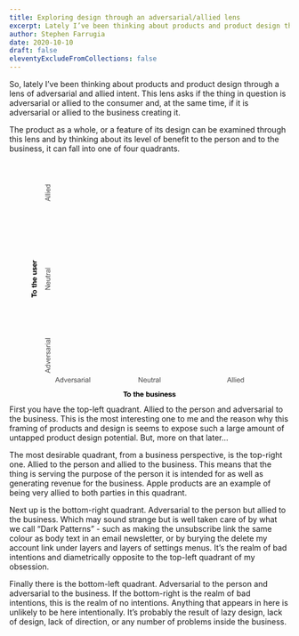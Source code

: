 ```yaml
---
title: Exploring design through an adversarial/allied lens
excerpt: Lately I’ve been thinking about products and product design through a lens of adversarial and allied intent. This lens asks if the thing in question is adversarial or allied to the consumer and, at the same time, if it is adversarial or allied to the business creating it.
author: Stephen Farrugia
date: 2020-10-10
draft: false
eleventyExcludeFromCollections: false
---
```

So, lately I’ve been thinking about products and product design through a lens of adversarial and allied intent. This lens asks if the thing in question is adversarial or allied to the consumer and, at the same time, if it is adversarial or allied to the business creating it.

The product as a whole, or a feature of its design can be examined through this lens and by thinking about its level of benefit to the person and to the business, it can fall into one of four quadrants.
<figure class="article-image-constrained">
<svg viewBox="0 0 1000 1000" class="svg-mono" xmlns="http://www.w3.org/2000/svg" fill-rule="evenodd" clip-rule="evenodd" stroke-linecap="round" stroke-linejoin="round" stroke-miterlimit="1.5">
  <clipPath id="a">
    <path d="M0 0h1000v1000H0z"/>
  </clipPath>
  <g clip-path="url(#a)">
    <path d="M132.124 938.924v-1.963c-.986 1.543-2.436 2.314-4.351 2.314-1.24 0-2.38-.342-3.42-1.025-1.04-.684-1.846-1.638-2.417-2.864-.571-1.225-.857-2.634-.857-4.226 0-1.553.259-2.961.776-4.226.518-1.265 1.294-2.234 2.33-2.908 1.035-.674 2.192-1.01 3.471-1.01.938 0 1.773.197 2.505.593.733.395 1.328.91 1.787 1.545v-7.705h2.622v21.475h-2.446zm32.241-5.01l2.725.337c-.43 1.592-1.226 2.827-2.388 3.706s-2.646 1.318-4.453 1.318c-2.275 0-4.08-.7-5.413-2.102-1.333-1.401-1.999-3.366-1.999-5.896 0-2.617.674-4.648 2.021-6.094 1.348-1.445 3.096-2.167 5.245-2.167 2.08 0 3.779.708 5.097 2.124 1.319 1.416 1.978 3.408 1.978 5.976 0 .156-.005.391-.015.703h-11.601c.097 1.709.581 3.018 1.45 3.926.869.908 1.953 1.362 3.252 1.362.966 0 1.792-.254 2.475-.761.684-.508 1.226-1.319 1.626-2.432zm74.517 3.091c-.977.83-1.917 1.416-2.82 1.758-.903.341-1.873.512-2.908.512-1.709 0-3.022-.417-3.94-1.252-.918-.835-1.377-1.902-1.377-3.201 0-.762.173-1.457.52-2.087.347-.63.801-1.136 1.362-1.516.562-.381 1.194-.669 1.897-.865.518-.136 1.299-.268 2.344-.395 2.129-.254 3.696-.557 4.702-.908.01-.362.015-.591.015-.689 0-1.074-.249-1.831-.747-2.27-.674-.596-1.675-.894-3.003-.894-1.24 0-2.156.217-2.747.652-.591.435-1.028 1.204-1.311 2.307l-2.578-.351c.234-1.104.62-1.995 1.157-2.674.537-.678 1.314-1.201 2.329-1.567 1.016-.366 2.193-.549 3.531-.549 1.328 0 2.407.156 3.237.468.83.313 1.44.706 1.831 1.179.391.474.664 1.072.82 1.795.088.449.132 1.26.132 2.432v3.515c0 2.451.056 4.002.169 4.651.112.649.334 1.272.666 1.868h-2.754c-.273-.547-.449-1.187-.527-1.919zm-33.34 0c-.977.83-1.917 1.416-2.82 1.758-.903.341-1.872.512-2.908.512-1.709 0-3.022-.417-3.94-1.252-.918-.835-1.377-1.902-1.377-3.201 0-.762.173-1.457.52-2.087.347-.63.801-1.136 1.362-1.516.562-.381 1.194-.669 1.897-.865.518-.136 1.299-.268 2.344-.395 2.129-.254 3.696-.557 4.702-.908.01-.362.015-.591.015-.689 0-1.074-.249-1.831-.747-2.27-.674-.596-1.675-.894-3.003-.894-1.24 0-2.156.217-2.747.652-.59.435-1.027 1.204-1.311 2.307l-2.578-.351c.235-1.104.62-1.995 1.157-2.674.538-.678 1.314-1.201 2.33-1.567 1.015-.366 2.192-.549 3.53-.549 1.328 0 2.407.156 3.237.468.83.313 1.441.706 1.831 1.179.391.474.664 1.072.82 1.795.088.449.132 1.26.132 2.432v3.515c0 2.451.056 4.002.169 4.651.112.649.334 1.272.666 1.868h-2.754c-.273-.547-.449-1.187-.527-1.919zm-26.206-2.725l2.607-.41c.147 1.045.555 1.846 1.224 2.402.668.557 1.604.835 2.805.835 1.211 0 2.109-.246 2.695-.739.586-.494.879-1.072.879-1.736 0-.596-.259-1.065-.776-1.407-.362-.234-1.26-.532-2.696-.893-1.933-.488-3.274-.911-4.021-1.267-.747-.357-1.313-.85-1.699-1.48-.386-.63-.579-1.325-.579-2.087 0-.693.159-1.336.476-1.926.318-.591.75-1.082 1.297-1.473.41-.302.969-.559 1.677-.769.708-.21 1.467-.314 2.278-.314 1.221 0 2.292.175 3.215.527.923.351 1.604.827 2.044 1.428.439.601.742 1.404.908 2.41l-2.578.351c-.117-.8-.457-1.425-1.018-1.875-.562-.449-1.355-.674-2.381-.674-1.211 0-2.075.201-2.592.601-.518.4-.777.869-.777 1.406 0 .342.108.65.322.923.215.283.552.518 1.011.703.264.098 1.04.323 2.329.674 1.866.498 3.167.906 3.904 1.223.737.318 1.316.779 1.736 1.385.42.605.63 1.357.63 2.255 0 .879-.256 1.707-.769 2.483-.513.777-1.253 1.377-2.219 1.802-.967.425-2.061.637-3.282.637-2.021 0-3.562-.42-4.621-1.259-1.06-.84-1.736-2.085-2.029-3.736zm66.02 4.644v-21.475h2.637v21.475h-2.637zm-74.985 0v-15.557h2.373v2.358c.606-1.103 1.165-1.831 1.677-2.182.513-.352 1.077-.527 1.692-.527.889 0 1.792.283 2.71.849l-.908 2.446c-.644-.38-1.289-.571-1.934-.571-.576 0-1.093.173-1.552.52-.459.347-.786.828-.982 1.443-.293.938-.439 1.963-.439 3.076v8.145h-2.637zm41.675 0v-15.557h2.373v2.358c.605-1.103 1.164-1.831 1.677-2.182.513-.352 1.077-.527 1.692-.527.889 0 1.792.283 2.71.849l-.908 2.446c-.645-.38-1.289-.571-1.934-.571-.576 0-1.093.173-1.552.52-.459.347-.787.828-.982 1.443-.293.938-.439 1.963-.439 3.076v8.145h-2.637zm10.034 0v-15.557h2.637v15.557h-2.637zm-79.043 0l-5.918-15.557h2.783l3.34 9.316c.362 1.006.694 2.051.996 3.135.235-.82.562-1.806.982-2.959l3.457-9.492h2.71l-5.889 15.557h-2.461zm-43.037 0l8.247-21.475h3.062l8.789 21.475h-3.238l-2.505-6.504h-8.979l-2.358 6.504H100zm105.322-7.808c-.957.391-2.392.723-4.306.996-1.084.156-1.851.332-2.3.528-.449.195-.796.48-1.04.856s-.366.794-.366 1.253c0 .703.266 1.289.798 1.758.532.468 1.311.703 2.336.703 1.016 0 1.919-.222 2.71-.667.791-.444 1.372-1.052 1.743-1.823.284-.596.425-1.475.425-2.637v-.967zm33.34 0c-.957.391-2.392.723-4.307.996-1.084.156-1.85.332-2.299.528-.45.195-.796.48-1.04.856-.245.376-.367.794-.367 1.253 0 .703.267 1.289.799 1.758.532.468 1.311.703 2.336.703 1.016 0 1.919-.222 2.71-.667.791-.444 1.372-1.052 1.743-1.823.284-.596.425-1.475.425-2.637v-.967zm-114.873.044c0 1.992.42 3.481 1.26 4.468.84.986 1.831 1.479 2.973 1.479 1.153 0 2.132-.471 2.937-1.413.806-.943 1.209-2.381 1.209-4.314 0-2.129-.41-3.692-1.23-4.688-.821-.996-1.832-1.494-3.033-1.494-1.172 0-2.151.479-2.937 1.436s-1.179 2.465-1.179 4.526zm-17.593-1.055h7.281l-2.242-5.947c-.683-1.807-1.191-3.291-1.523-4.453-.274 1.377-.659 2.744-1.157 4.102l-2.359 6.298zm49.512-.454h8.687c-.118-1.308-.45-2.29-.997-2.944-.839-1.016-1.928-1.524-3.266-1.524-1.211 0-2.229.406-3.054 1.216-.826.811-1.282 1.895-1.37 3.252zm66.372-9.17v-3.032h2.637v3.032h-2.637z" fill-opacity=".7"/>
    <path d="M502.08 938.924v-2.285c-1.211 1.757-2.856 2.636-4.936 2.636-.918 0-1.775-.176-2.571-.527-.796-.352-1.387-.794-1.773-1.326-.385-.532-.656-1.184-.813-1.955-.107-.518-.161-1.338-.161-2.461v-9.639h2.637v8.628c0 1.377.054 2.305.161 2.783.166.694.518 1.238 1.055 1.634.537.395 1.201.593 1.992.593.791 0 1.533-.203 2.226-.608.694-.405 1.185-.957 1.473-1.655.288-.699.432-1.712.432-3.04v-8.335h2.636v15.557h-2.358zm34.966-1.919c-.977.83-1.917 1.416-2.82 1.758-.903.341-1.872.512-2.908.512-1.709 0-3.022-.417-3.94-1.252-.918-.835-1.377-1.902-1.377-3.201 0-.762.173-1.457.52-2.087.347-.63.801-1.136 1.362-1.516.562-.381 1.194-.669 1.897-.865.518-.136 1.299-.268 2.344-.395 2.129-.254 3.696-.557 4.702-.908.01-.362.015-.591.015-.689 0-1.074-.249-1.831-.747-2.27-.674-.596-1.675-.894-3.003-.894-1.24 0-2.156.217-2.747.652-.591.435-1.028 1.204-1.311 2.307l-2.578-.351c.234-1.104.62-1.995 1.157-2.674.537-.678 1.314-1.201 2.329-1.567 1.016-.366 2.193-.549 3.531-.549 1.328 0 2.407.156 3.237.468.83.313 1.44.706 1.831 1.179.391.474.664 1.072.82 1.795.088.449.132 1.26.132 2.432v3.515c0 2.451.056 4.002.169 4.651.112.649.334 1.272.666 1.868h-2.754c-.273-.547-.449-1.187-.527-1.919zm-51.196-3.091l2.724.337c-.429 1.592-1.225 2.827-2.387 3.706-1.163.879-2.647 1.318-4.454 1.318-2.275 0-4.079-.7-5.412-2.102-1.333-1.401-2-3.366-2-5.896 0-2.617.674-4.648 2.022-6.094 1.347-1.445 3.095-2.167 5.244-2.167 2.08 0 3.779.708 5.098 2.124 1.318 1.416 1.977 3.408 1.977 5.976 0 .156-.005.391-.015.703h-11.601c.098 1.709.581 3.018 1.45 3.926.869.908 1.953 1.362 3.252 1.362.967 0 1.792-.254 2.476-.761.683-.508 1.225-1.319 1.626-2.432zm28.476 2.651l.381 2.329c-.742.157-1.406.235-1.992.235-.957 0-1.699-.152-2.227-.454-.527-.303-.898-.701-1.113-1.194-.215-.493-.322-1.531-.322-3.113v-8.95h-1.934v-2.051h1.934v-3.852l2.622-1.582v5.434h2.651v2.051h-2.651v9.097c0 .751.046 1.235.139 1.45.093.215.244.385.454.512.21.127.51.191.901.191.293 0 .679-.034 1.157-.103zm-60.483 2.359v-21.475h2.915l11.279 16.86v-16.86h2.725v21.475h-2.915l-11.28-16.875v16.875h-2.724zm89.678 0v-21.475h2.636v21.475h-2.636zm-26.646 0v-15.557h2.373v2.358c.606-1.103 1.165-1.831 1.677-2.182.513-.352 1.077-.527 1.692-.527.889 0 1.792.283 2.71.849l-.908 2.446c-.645-.38-1.289-.571-1.934-.571-.576 0-1.093.173-1.552.52-.459.347-.787.828-.982 1.443-.293.938-.439 1.963-.439 3.076v8.145h-2.637zm19.951-7.808c-.957.391-2.392.723-4.306.996-1.084.156-1.851.332-2.3.528-.449.195-.796.48-1.04.856s-.367.794-.367 1.253c0 .703.267 1.289.799 1.758.532.468 1.311.703 2.336.703 1.016 0 1.919-.222 2.71-.667.791-.444 1.372-1.052 1.743-1.823.284-.596.425-1.475.425-2.637v-.967zm-59.634-1.465h8.687c-.117-1.308-.449-2.29-.996-2.944-.84-1.016-1.929-1.524-3.267-1.524-1.211 0-2.229.406-3.054 1.216-.825.811-1.282 1.895-1.37 3.252z" fill-opacity=".7"/>
    <path d="M881.367 933.914l2.725.337c-.43 1.592-1.226 2.827-2.388 3.706s-2.646 1.318-4.453 1.318c-2.275 0-4.08-.7-5.413-2.102-1.333-1.401-1.999-3.366-1.999-5.896 0-2.617.674-4.648 2.021-6.094 1.348-1.445 3.096-2.167 5.244-2.167 2.081 0 3.78.708 5.098 2.124 1.319 1.416 1.978 3.408 1.978 5.976 0 .156-.005.391-.015.703h-11.602c.098 1.709.582 3.018 1.451 3.926.869.908 1.953 1.362 3.252 1.362.966 0 1.792-.254 2.475-.761.684-.508 1.226-1.319 1.626-2.432zm16.128 5.01v-1.963c-.986 1.543-2.436 2.314-4.35 2.314-1.241 0-2.381-.342-3.421-1.025-1.04-.684-1.846-1.638-2.417-2.864-.571-1.225-.857-2.634-.857-4.226 0-1.553.259-2.961.777-4.226.517-1.265 1.294-2.234 2.329-2.908 1.035-.674 2.192-1.01 3.471-1.01.938 0 1.773.197 2.505.593.733.395 1.328.91 1.787 1.545v-7.705h2.622v21.475h-2.446zm-68.804 0l8.247-21.475H840l8.789 21.475h-3.237l-2.505-6.504h-8.98l-2.358 6.504h-3.018zm21.973 0v-21.475h2.637v21.475h-2.637zm6.665 0v-21.475h2.637v21.475h-2.637zm6.738 0v-15.557h2.637v15.557h-2.637zm25.093-7.764c0 1.992.42 3.481 1.26 4.468.84.986 1.831 1.479 2.974 1.479 1.152 0 2.131-.471 2.937-1.413.805-.943 1.208-2.381 1.208-4.314 0-2.129-.41-3.692-1.23-4.688-.821-.996-1.831-1.494-3.033-1.494-1.172 0-2.151.479-2.937 1.436s-1.179 2.465-1.179 4.526zm-54.272-1.055h7.28l-2.241-5.947c-.684-1.807-1.192-3.291-1.524-4.453-.273 1.377-.659 2.744-1.157 4.102l-2.358 6.298zm37.822-.454h8.686c-.117-1.308-.449-2.29-.996-2.944-.839-1.016-1.928-1.524-3.266-1.524-1.211 0-2.229.406-3.054 1.216-.826.811-1.282 1.895-1.37 3.252zm-8.643-9.17v-3.032h2.637v3.032h-2.637z" fill-opacity=".7"/>
    <path d="M79.092 899.941l-21.475-8.247v-3.061l21.475-8.789v3.237l-6.504 2.505v8.979l6.504 2.359v3.017zm-8.818-6.196v-7.28l-5.948 2.241c-1.806.684-3.291 1.191-4.453 1.523 1.377.274 2.744.66 4.102 1.158l6.299 2.358zm8.818-25.928h-1.963c1.543.987 2.315 2.437 2.315 4.351 0 1.24-.342 2.38-1.026 3.42-.683 1.04-1.638 1.846-2.863 2.417-1.226.572-2.635.857-4.227.857-1.552 0-2.961-.258-4.226-.776-1.264-.518-2.234-1.294-2.907-2.329-.674-1.035-1.011-2.193-1.011-3.472 0-.937.198-1.772.593-2.505.396-.732.911-1.328 1.546-1.787h-7.706v-2.622h21.475v2.446zm-7.764 8.335c1.993 0 3.482-.42 4.468-1.259.987-.84 1.48-1.831 1.48-2.974 0-1.152-.471-2.131-1.414-2.937-.942-.806-2.38-1.209-4.314-1.209-2.129 0-3.691.411-4.687 1.231-.996.82-1.494 1.831-1.494 3.032 0 1.172.478 2.151 1.435 2.937.957.786 2.466 1.179 4.526 1.179zm7.764-19.248l-15.557 5.918v-2.783l9.317-3.34c1.006-.361 2.051-.693 3.135-.996-.821-.234-1.807-.561-2.959-.981l-9.493-3.457v-2.71l15.557 5.888v2.461zm-5.01-21.328l.337-2.724c1.592.429 2.827 1.225 3.706 2.387s1.319 2.647 1.319 4.453c0 2.276-.701 4.08-2.102 5.413-1.402 1.333-3.367 1.999-5.896 1.999-2.618 0-4.649-.673-6.094-2.021-1.445-1.348-2.168-3.096-2.168-5.244 0-2.08.708-3.779 2.124-5.098 1.416-1.318 3.408-1.977 5.976-1.977.157 0 .391.005.704.014v11.602c1.709-.098 3.017-.581 3.925-1.45.909-.869 1.363-1.953 1.363-3.252 0-.967-.254-1.792-.762-2.476-.508-.683-1.318-1.225-2.432-1.626zm-4.262 8.657v-8.686c-1.309.117-2.29.449-2.945.996-1.015.84-1.523 1.929-1.523 3.267 0 1.211.405 2.229 1.216 3.054.81.825 1.894 1.282 3.252 1.369zm9.272-14.663H63.535v-2.373h2.359c-1.104-.605-1.831-1.164-2.183-1.677-.351-.513-.527-1.077-.527-1.692 0-.889.283-1.792.85-2.71l2.446.908c-.381.645-.571 1.289-.571 1.934 0 .576.173 1.094.52 1.553.346.459.827.786 1.442.981.938.293 1.963.44 3.077.44h8.144v2.636zm-4.643-8.965l-.411-2.607c1.045-.146 1.846-.554 2.403-1.223.556-.669.835-1.604.835-2.805 0-1.211-.247-2.11-.74-2.696-.493-.586-1.072-.878-1.736-.878-.596 0-1.064.258-1.406.776-.235.361-.532 1.26-.894 2.695-.488 1.934-.91 3.274-1.267 4.021-.356.747-.849 1.314-1.479 1.699-.63.386-1.326.579-2.088.579-.693 0-1.335-.159-1.926-.476-.591-.317-1.081-.75-1.472-1.296-.303-.411-.559-.97-.769-1.678-.21-.708-.315-1.467-.315-2.278 0-1.22.176-2.292.527-3.215.352-.923.828-1.604 1.428-2.043.601-.44 1.404-.743 2.41-.909l.352 2.579c-.801.117-1.426.456-1.875 1.018-.45.561-.674 1.355-.674 2.38 0 1.211.2 2.075.6 2.593.401.517.87.776 1.407.776.342 0 .649-.107.923-.322.283-.215.517-.552.703-1.011.097-.263.322-1.04.674-2.329.498-1.865.905-3.166 1.223-3.904.317-.737.778-1.316 1.384-1.736.605-.419 1.357-.629 2.256-.629.879 0 1.706.256 2.483.769.776.512 1.377 1.252 1.801 2.219.425.967.638 2.06.638 3.281 0 2.022-.42 3.562-1.26 4.622-.84 1.059-2.085 1.735-3.735 2.028zm2.724-26.206c.83.977 1.416 1.917 1.758 2.82.342.904.513 1.873.513 2.908 0 1.709-.418 3.022-1.253 3.94-.835.918-1.902 1.377-3.2 1.377-.762 0-1.458-.173-2.088-.52-.63-.346-1.135-.8-1.516-1.362s-.669-1.194-.864-1.897c-.137-.518-.269-1.299-.396-2.344-.254-2.129-.556-3.696-.908-4.702-.361-.01-.591-.015-.688-.015-1.075 0-1.831.25-2.271.748-.596.673-.893 1.674-.893 3.002 0 1.241.217 2.156.651 2.747.435.591 1.204 1.028 2.308 1.311l-.352 2.578c-1.104-.234-1.995-.62-2.673-1.157-.679-.537-1.202-1.313-1.568-2.329-.366-1.016-.549-2.192-.549-3.53 0-1.328.156-2.408.469-3.238.312-.83.705-1.44 1.179-1.831.473-.39 1.072-.664 1.794-.82.45-.088 1.26-.132 2.432-.132h3.516c2.451 0 4.001-.056 4.65-.168.65-.113 1.272-.335 1.868-.667v2.754c-.547.274-1.186.449-1.919.527zm-5.889.22c.391.957.723 2.393.997 4.307.156 1.084.332 1.85.527 2.3.195.449.481.795.857 1.04.376.244.793.366 1.252.366.703 0 1.289-.266 1.758-.799.469-.532.703-1.311.703-2.336 0-1.016-.222-1.919-.666-2.71-.445-.791-1.053-1.372-1.824-1.743-.596-.283-1.475-.425-2.637-.425h-.967zm7.808-6.723H63.535v-2.374h2.359c-1.104-.605-1.831-1.164-2.183-1.677-.351-.512-.527-1.076-.527-1.692 0-.888.283-1.792.85-2.71l2.446.909c-.381.644-.571 1.289-.571 1.933 0 .576.173 1.094.52 1.553.346.459.827.786 1.442.981.938.293 1.963.44 3.077.44h8.144v2.637zM60.65 777.861h-3.033v-2.636h3.033v2.636zm18.442 0H63.535v-2.636h15.557v2.636zm-1.919-16.801c.83.976 1.416 1.916 1.758 2.819.342.904.513 1.873.513 2.908 0 1.709-.418 3.023-1.253 3.941-.835.918-1.902 1.376-3.2 1.376-.762 0-1.458-.173-2.088-.52-.63-.346-1.135-.8-1.516-1.362-.381-.561-.669-1.194-.864-1.897-.137-.517-.269-1.299-.396-2.344-.254-2.128-.556-3.696-.908-4.702-.361-.009-.591-.014-.688-.014-1.075 0-1.831.249-2.271.747-.596.674-.893 1.675-.893 3.003 0 1.24.217 2.155.651 2.746.435.591 1.204 1.028 2.308 1.311l-.352 2.578c-1.104-.234-1.995-.62-2.673-1.157-.679-.537-1.202-1.313-1.568-2.329-.366-1.016-.549-2.192-.549-3.53 0-1.328.156-2.407.469-3.238.312-.83.705-1.44 1.179-1.831.473-.39 1.072-.664 1.794-.82.45-.088 1.26-.132 2.432-.132h3.516c2.451 0 4.001-.056 4.65-.168.65-.112 1.272-.335 1.868-.667v2.754c-.547.274-1.186.449-1.919.528zm-5.889.219c.391.957.723 2.393.997 4.307.156 1.084.332 1.851.527 2.3.195.449.481.796.857 1.04s.793.366 1.252.366c.703 0 1.289-.266 1.758-.798.469-.533.703-1.311.703-2.337 0-1.015-.222-1.919-.666-2.71-.445-.791-1.053-1.372-1.824-1.743-.596-.283-1.475-.425-2.637-.425h-.967zm7.808-6.694H57.617v-2.637h21.475v2.637z" fill-opacity=".7"/>
    <path d="M79.092 546.099H57.617v-2.915l16.861-11.28H57.617v-2.724h21.475v2.915l-16.875 11.279h16.875v2.725zm-5.01-32.007l.337-2.725c1.592.43 2.827 1.226 3.706 2.388s1.319 2.646 1.319 4.453c0 2.275-.701 4.08-2.102 5.413-1.402 1.333-3.367 1.999-5.896 1.999-2.618 0-4.649-.674-6.094-2.021-1.445-1.348-2.168-3.096-2.168-5.245 0-2.08.708-3.779 2.124-5.097 1.416-1.319 3.408-1.978 5.976-1.978.157 0 .391.005.704.015v11.602c1.709-.098 3.017-.582 3.925-1.451.909-.869 1.363-1.953 1.363-3.252 0-.966-.254-1.792-.762-2.475-.508-.684-1.318-1.226-2.432-1.626zm-4.262 8.657v-8.687c-1.309.118-2.29.45-2.945.997-1.015.839-1.523 1.928-1.523 3.266 0 1.211.405 2.229 1.216 3.054.81.826 1.894 1.282 3.252 1.37zm9.272-24.888h-2.285c1.758 1.211 2.637 2.857 2.637 4.937 0 .918-.176 1.775-.528 2.571-.351.796-.793 1.386-1.325 1.772-.533.386-1.184.657-1.956.813-.518.108-1.338.161-2.461.161h-9.639v-2.636h8.628c1.377 0 2.305-.054 2.784-.162.693-.166 1.237-.517 1.633-1.054.395-.537.593-1.201.593-1.992 0-.792-.202-1.534-.608-2.227-.405-.693-.957-1.184-1.655-1.472-.698-.288-1.711-.432-3.04-.432h-8.335v-2.637h15.557v2.358zm-2.358-12.246l2.329-.381c.156.743.234 1.407.234 1.993 0 .957-.151 1.699-.454 2.226-.303.527-.701.899-1.194 1.113-.493.215-1.531.323-3.113.323h-8.95v1.933h-2.051v-1.933h-3.852l-1.582-2.622h5.434v-2.652h2.051v2.652h9.097c.752 0 1.235-.047 1.45-.14.215-.092.386-.244.513-.454.127-.21.19-.51.19-.901 0-.293-.034-.678-.102-1.157zm2.358-2.549H63.535v-2.373h2.359c-1.104-.605-1.831-1.164-2.183-1.677-.351-.513-.527-1.077-.527-1.692 0-.888.283-1.792.85-2.71l2.446.908c-.381.645-.571 1.29-.571 1.934 0 .576.173 1.094.52 1.553.346.459.827.786 1.442.981.938.293 1.963.44 3.077.44h8.144v2.636zm-1.919-20.17c.83.976 1.416 1.916 1.758 2.819.342.904.513 1.873.513 2.908 0 1.709-.418 3.023-1.253 3.94-.835.918-1.902 1.377-3.2 1.377-.762 0-1.458-.173-2.088-.52-.63-.346-1.135-.8-1.516-1.362-.381-.561-.669-1.194-.864-1.897-.137-.517-.269-1.299-.396-2.344-.254-2.129-.556-3.696-.908-4.702-.361-.01-.591-.014-.688-.014-1.075 0-1.831.249-2.271.747-.596.673-.893 1.674-.893 3.003 0 1.24.217 2.155.651 2.746.435.591 1.204 1.028 2.308 1.311l-.352 2.578c-1.104-.234-1.995-.62-2.673-1.157-.679-.537-1.202-1.313-1.568-2.329-.366-1.016-.549-2.192-.549-3.53 0-1.328.156-2.408.469-3.238.312-.83.705-1.44 1.179-1.831.473-.39 1.072-.664 1.794-.82.45-.088 1.26-.132 2.432-.132h3.516c2.451 0 4.001-.056 4.65-.168.65-.113 1.272-.335 1.868-.667v2.754c-.547.274-1.186.449-1.919.528zm-5.889.219c.391.957.723 2.393.997 4.307.156 1.084.332 1.85.527 2.3.195.449.481.796.857 1.04s.793.366 1.252.366c.703 0 1.289-.266 1.758-.798.469-.533.703-1.311.703-2.337 0-1.015-.222-1.919-.666-2.71-.445-.791-1.053-1.372-1.824-1.743-.596-.283-1.475-.425-2.637-.425h-.967zm7.808-6.694H57.617v-2.637h21.475v2.637z" fill-opacity=".7"/>
    <path d="M79.092 171.25l-21.475-8.247v-3.062l21.475-8.789v3.238l-6.504 2.505v8.979l6.504 2.358v3.018zm-8.818-6.196v-7.281l-5.948 2.242c-1.806.683-3.291 1.191-4.453 1.523 1.377.274 2.744.659 4.102 1.157l6.299 2.359zm8.818-15.777H57.617v-2.636h21.475v2.636zm0-6.665H57.617v-2.636h21.475v2.636zm-18.442-6.738h-3.033v-2.637h3.033v2.637zm18.442 0H63.535v-2.637h15.557v2.637zm-5.01-17.3l.337-2.724c1.592.429 2.827 1.225 3.706 2.387s1.319 2.647 1.319 4.453c0 2.276-.701 4.08-2.102 5.413-1.402 1.333-3.367 2-5.896 2-2.618 0-4.649-.674-6.094-2.022-1.445-1.348-2.168-3.096-2.168-5.244 0-2.08.708-3.779 2.124-5.098 1.416-1.318 3.408-1.977 5.976-1.977.157 0 .391.005.704.014v11.602c1.709-.098 3.017-.581 3.925-1.45.909-.869 1.363-1.953 1.363-3.252 0-.967-.254-1.792-.762-2.476-.508-.683-1.318-1.225-2.432-1.626zm-4.262 8.657v-8.686c-1.309.117-2.29.449-2.945.996-1.015.84-1.523 1.929-1.523 3.267 0 1.211.405 2.229 1.216 3.054.81.825 1.894 1.282 3.252 1.369zm9.272-24.785h-1.963c1.543.987 2.315 2.437 2.315 4.351 0 1.24-.342 2.38-1.026 3.42-.683 1.04-1.638 1.846-2.863 2.417-1.226.572-2.635.857-4.227.857-1.552 0-2.961-.259-4.226-.776-1.264-.518-2.234-1.294-2.907-2.329-.674-1.035-1.011-2.193-1.011-3.472 0-.937.198-1.772.593-2.505.396-.732.911-1.328 1.546-1.787h-7.706V100h21.475v2.446zm-7.764 8.335c1.993 0 3.482-.42 4.468-1.26.987-.839 1.48-1.831 1.48-2.973 0-1.152-.471-2.131-1.414-2.937-.942-.806-2.38-1.209-4.314-1.209-2.129 0-3.691.41-4.687 1.231-.996.82-1.494 1.831-1.494 3.032 0 1.172.478 2.151 1.435 2.937.957.786 2.466 1.179 4.526 1.179z" fill-opacity=".7"/>
    <path d="M486.05 978.19v21.42h4.05v-1.98h.06c.46.86 1.14 1.47 2.04 1.83.9.36 1.92.54 3.06.54.78 0 1.55-.16 2.31-.48.76-.32 1.445-.81 2.055-1.47.61-.66 1.105-1.505 1.485-2.535.38-1.03.57-2.255.57-3.675s-.19-2.645-.57-3.675c-.38-1.03-.875-1.875-1.485-2.535-.61-.66-1.295-1.15-2.055-1.47-.76-.32-1.53-.48-2.31-.48-.96 0-1.885.185-2.775.555-.89.37-1.595.955-2.115 1.755h-.06v-7.8h-4.26zm-81.06 13.68c0 1.24.19 2.36.57 3.36.38 1 .92 1.855 1.62 2.565.7.71 1.54 1.255 2.52 1.635.98.38 2.08.57 3.3.57 1.22 0 2.325-.19 3.315-.57.99-.38 1.835-.925 2.535-1.635.7-.71 1.24-1.565 1.62-2.565.38-1 .57-2.12.57-3.36 0-1.24-.19-2.365-.57-3.375-.38-1.01-.92-1.87-1.62-2.58-.7-.71-1.545-1.26-2.535-1.65-.99-.39-2.095-.585-3.315-.585-1.22 0-2.32.195-3.3.585-.98.39-1.82.94-2.52 1.65s-1.24 1.57-1.62 2.58c-.38 1.01-.57 2.135-.57 3.375zm162.33 1.02h11.19c.08-1.2-.02-2.35-.3-3.45-.28-1.1-.735-2.08-1.365-2.94-.63-.86-1.435-1.545-2.415-2.055-.98-.51-2.13-.765-3.45-.765-1.18 0-2.255.21-3.225.63-.97.42-1.805.995-2.505 1.725-.7.73-1.24 1.595-1.62 2.595-.38 1-.57 2.08-.57 3.24 0 1.2.185 2.3.555 3.3.37 1 .895 1.86 1.575 2.58.68.72 1.51 1.275 2.49 1.665.98.39 2.08.585 3.3.585 1.76 0 3.26-.4 4.5-1.2 1.24-.8 2.16-2.13 2.76-3.99h-3.75c-.14.48-.52.935-1.14 1.365-.62.43-1.36.645-2.22.645-1.2 0-2.12-.31-2.76-.93-.64-.62-.99-1.62-1.05-3zm-103.32 0h11.19c.08-1.2-.02-2.35-.3-3.45-.28-1.1-.735-2.08-1.365-2.94-.63-.86-1.435-1.545-2.415-2.055-.98-.51-2.13-.765-3.45-.765-1.18 0-2.255.21-3.225.63-.97.42-1.805.995-2.505 1.725-.7.73-1.24 1.595-1.62 2.595-.38 1-.57 2.08-.57 3.24 0 1.2.185 2.3.555 3.3.37 1 .895 1.86 1.575 2.58.68.72 1.51 1.275 2.49 1.665.98.39 2.08.585 3.3.585 1.76 0 3.26-.4 4.5-1.2 1.24-.8 2.16-2.13 2.76-3.99h-3.75c-.14.48-.52.935-1.14 1.365-.62.43-1.36.645-2.22.645-1.2 0-2.12-.31-2.76-.93-.64-.62-.99-1.62-1.05-3zm136.44 1.68h-4.05c.04 1.04.275 1.905.705 2.595.43.69.98 1.245 1.65 1.665.67.42 1.435.72 2.295.9.86.18 1.74.27 2.64.27.88 0 1.745-.085 2.595-.255.85-.17 1.605-.465 2.265-.885.66-.42 1.195-.975 1.605-1.665.41-.69.615-1.545.615-2.565 0-.72-.14-1.325-.42-1.815-.28-.49-.65-.9-1.11-1.23-.46-.33-.985-.595-1.575-.795-.59-.2-1.195-.37-1.815-.51-.6-.14-1.19-.27-1.77-.39-.58-.12-1.095-.255-1.545-.405-.45-.15-.815-.345-1.095-.585s-.42-.55-.42-.93c0-.32.08-.575.24-.765.16-.19.355-.335.585-.435.23-.1.485-.165.765-.195s.54-.045.78-.045c.76 0 1.42.145 1.98.435.56.29.87.845.93 1.665h4.05c-.08-.96-.325-1.755-.735-2.385-.41-.63-.925-1.135-1.545-1.515-.62-.38-1.325-.65-2.115-.81-.79-.16-1.605-.24-2.445-.24-.84 0-1.66.075-2.46.225-.8.15-1.52.41-2.16.78-.64.37-1.155.875-1.545 1.515-.39.64-.585 1.46-.585 2.46 0 .68.14 1.255.42 1.725.28.47.65.86 1.11 1.17.46.31.985.56 1.575.75.59.19 1.195.355 1.815.495 1.52.32 2.705.64 3.555.96.85.32 1.275.8 1.275 1.44 0 .38-.09.695-.27.945-.18.25-.405.45-.675.6-.27.15-.57.26-.9.33-.33.07-.645.105-.945.105-.42 0-.825-.05-1.215-.15-.39-.1-.735-.255-1.035-.465-.3-.21-.545-.48-.735-.81-.19-.33-.285-.725-.285-1.185zm-81.51 5.04V984.1h-4.26v8.13c0 1.58-.26 2.715-.78 3.405s-1.36 1.035-2.52 1.035c-1.02 0-1.73-.315-2.13-.945-.4-.63-.6-1.585-.6-2.865v-8.76h-4.26v9.54c0 .96.085 1.835.255 2.625.17.79.465 1.46.885 2.01.42.55.995.975 1.725 1.275.73.3 1.665.45 2.805.45.9 0 1.78-.2 2.64-.6.86-.4 1.56-1.05 2.1-1.95h.09v2.16h4.05zm65.4-5.04h-4.05c.04 1.04.275 1.905.705 2.595.43.69.98 1.245 1.65 1.665.67.42 1.435.72 2.295.9.86.18 1.74.27 2.64.27.88 0 1.745-.085 2.595-.255.85-.17 1.605-.465 2.265-.885.66-.42 1.195-.975 1.605-1.665.41-.69.615-1.545.615-2.565 0-.72-.14-1.325-.42-1.815-.28-.49-.65-.9-1.11-1.23-.46-.33-.985-.595-1.575-.795-.59-.2-1.195-.37-1.815-.51-.6-.14-1.19-.27-1.77-.39-.58-.12-1.095-.255-1.545-.405-.45-.15-.815-.345-1.095-.585s-.42-.55-.42-.93c0-.32.08-.575.24-.765.16-.19.355-.335.585-.435.23-.1.485-.165.765-.195s.54-.045.78-.045c.76 0 1.42.145 1.98.435.56.29.87.845.93 1.665h4.05c-.08-.96-.325-1.755-.735-2.385-.41-.63-.925-1.135-1.545-1.515-.62-.38-1.325-.65-2.115-.81-.79-.16-1.605-.24-2.445-.24-.84 0-1.66.075-2.46.225-.8.15-1.52.41-2.16.78-.64.37-1.155.875-1.545 1.515-.39.64-.585 1.46-.585 2.46 0 .68.14 1.255.42 1.725.28.47.65.86 1.11 1.17.46.31.985.56 1.575.75.59.19 1.195.355 1.815.495 1.52.32 2.705.64 3.555.96.85.32 1.275.8 1.275 1.44 0 .38-.09.695-.27.945-.18.25-.405.45-.675.6-.27.15-.57.26-.9.33-.33.07-.645.105-.945.105-.42 0-.825-.05-1.215-.15-.39-.1-.735-.255-1.035-.465-.3-.21-.545-.48-.735-.81-.19-.33-.285-.725-.285-1.185zm-58.86 0h-4.05c.04 1.04.275 1.905.705 2.595.43.69.98 1.245 1.65 1.665.67.42 1.435.72 2.295.9.86.18 1.74.27 2.64.27.88 0 1.745-.085 2.595-.255.85-.17 1.605-.465 2.265-.885.66-.42 1.195-.975 1.605-1.665.41-.69.615-1.545.615-2.565 0-.72-.14-1.325-.42-1.815-.28-.49-.65-.9-1.11-1.23-.46-.33-.985-.595-1.575-.795-.59-.2-1.195-.37-1.815-.51-.6-.14-1.19-.27-1.77-.39-.58-.12-1.095-.255-1.545-.405-.45-.15-.815-.345-1.095-.585s-.42-.55-.42-.93c0-.32.08-.575.24-.765.16-.19.355-.335.585-.435.23-.1.485-.165.765-.195s.54-.045.78-.045c.76 0 1.42.145 1.98.435.56.29.87.845.93 1.665h4.05c-.08-.96-.325-1.755-.735-2.385-.41-.63-.925-1.135-1.545-1.515-.62-.38-1.325-.65-2.115-.81-.79-.16-1.605-.24-2.445-.24-.84 0-1.66.075-2.46.225-.8.15-1.52.41-2.16.78-.64.37-1.155.875-1.545 1.515-.39.64-.585 1.46-.585 2.46 0 .68.14 1.255.42 1.725.28.47.65.86 1.11 1.17.46.31.985.56 1.575.75.59.19 1.195.355 1.815.495 1.52.32 2.705.64 3.555.96.85.32 1.275.8 1.275 1.44 0 .38-.09.695-.27.945-.18.25-.405.45-.675.6-.27.15-.57.26-.9.33-.33.07-.645.105-.945.105-.42 0-.825-.05-1.215-.15-.39-.1-.735-.255-1.035-.465-.3-.21-.545-.48-.735-.81-.19-.33-.285-.725-.285-1.185zm-87.93-10.47v-4.65h-4.26v4.65h-2.58v2.85h2.58v9.15c0 .78.13 1.41.39 1.89s.615.85 1.065 1.11c.45.26.97.435 1.56.525.59.09 1.215.135 1.875.135.42 0 .85-.01 1.29-.03.44-.02.84-.06 1.2-.12v-3.3c-.2.04-.41.07-.63.09-.22.02-.45.03-.69.03-.72 0-1.2-.12-1.44-.36s-.36-.72-.36-1.44v-7.68h3.12v-2.85h-3.12zm108.48 0v15.51h4.26v-8.13c0-1.58.26-2.715.78-3.405s1.36-1.035 2.52-1.035c1.02 0 1.73.315 2.13.945.4.63.6 1.585.6 2.865v8.76h4.26v-9.54c0-.96-.085-1.835-.255-2.625-.17-.79-.465-1.46-.885-2.01-.42-.55-.995-.98-1.725-1.29-.73-.31-1.665-.465-2.805-.465-.9 0-1.78.205-2.64.615-.86.41-1.56 1.065-2.1 1.965h-.09v-2.16h-4.05zm-150.36-1.95v17.46h4.71v-17.46h6.42v-3.96h-17.55v3.96h6.42zm142.74 1.95v15.51h4.26V984.1h-4.26zm-95.7-5.91v21.42h4.26v-8.13c0-1.58.26-2.715.78-3.405s1.36-1.035 2.52-1.035c1.02 0 1.73.315 2.13.945.4.63.6 1.585.6 2.865v8.76h4.26v-9.54c0-.96-.085-1.835-.255-2.625-.17-.79-.465-1.46-.885-2.01-.42-.55-.995-.98-1.725-1.29-.73-.31-1.665-.465-2.805-.465-.8 0-1.62.205-2.46.615-.84.41-1.53 1.065-2.07 1.965h-.09v-8.07h-4.26zm-33.45 13.68c0-.62.06-1.23.18-1.83.12-.6.325-1.13.615-1.59.29-.46.675-.835 1.155-1.125.48-.29 1.08-.435 1.8-.435s1.325.145 1.815.435c.49.29.88.665 1.17 1.125.29.46.495.99.615 1.59.12.6.18 1.21.18 1.83 0 .62-.06 1.225-.18 1.815-.12.59-.325 1.12-.615 1.59s-.68.845-1.17 1.125c-.49.28-1.095.42-1.815.42s-1.32-.14-1.8-.42c-.48-.28-.865-.655-1.155-1.125-.29-.47-.495-1-.615-1.59-.12-.59-.18-1.195-.18-1.815zm88.17 0c0 .64-.07 1.26-.21 1.86-.14.6-.36 1.13-.66 1.59-.3.46-.675.825-1.125 1.095-.45.27-.995.405-1.635.405-.62 0-1.16-.135-1.62-.405-.46-.27-.84-.635-1.14-1.095-.3-.46-.52-.99-.66-1.59-.14-.6-.21-1.22-.21-1.86 0-.66.07-1.29.21-1.89.14-.6.36-1.13.66-1.59.3-.46.68-.825 1.14-1.095.46-.27 1-.405 1.62-.405.64 0 1.185.135 1.635.405.45.27.825.635 1.125 1.095.3.46.52.99.66 1.59.14.6.21 1.23.21 1.89zm-26.49-1.68H464c.02-.3.085-.64.195-1.02s.3-.74.57-1.08c.27-.34.63-.625 1.08-.855.45-.23 1.015-.345 1.695-.345 1.04 0 1.815.28 2.325.84.51.56.865 1.38 1.065 2.46zm103.32 0h-6.93c.02-.3.085-.64.195-1.02s.3-.74.57-1.08c.27-.34.63-.625 1.08-.855.45-.23 1.015-.345 1.695-.345 1.04 0 1.815.28 2.325.84.51.56.865 1.38 1.065 2.46zm-31.59-8.49v-3.51h-4.26v3.51h4.26z"/>
    <path d="M3.96 572.481h17.46v-4.71H3.96v-6.42H0v17.55h3.96v-6.42zm9.72-9.33c1.24 0 2.36-.19 3.36-.57 1-.38 1.855-.92 2.565-1.62.71-.7 1.255-1.54 1.635-2.52.38-.98.57-2.08.57-3.3 0-1.22-.19-2.325-.57-3.315-.38-.99-.925-1.835-1.635-2.535-.71-.7-1.565-1.24-2.565-1.62-1-.38-2.12-.57-3.36-.57-1.24 0-2.365.19-3.375.57-1.01.38-1.87.92-2.58 1.62-.71.7-1.26 1.545-1.65 2.535-.39.99-.585 2.095-.585 3.315 0 1.22.195 2.32.585 3.3.39.98.94 1.82 1.65 2.52s1.57 1.24 2.58 1.62c1.01.38 2.135.57 3.375.57zm0-4.26c-.62 0-1.23-.06-1.83-.18-.6-.12-1.13-.325-1.59-.615-.46-.29-.835-.675-1.125-1.155-.29-.48-.435-1.08-.435-1.8s.145-1.325.435-1.815c.29-.49.665-.88 1.125-1.17.46-.29.99-.495 1.59-.615.6-.12 1.21-.18 1.83-.18.62 0 1.225.06 1.815.18.59.12 1.12.325 1.59.615s.845.68 1.125 1.17c.28.49.42 1.095.42 1.815s-.14 1.32-.42 1.8c-.28.48-.655.865-1.125 1.155-.47.29-1 .495-1.59.615-.59.12-1.195.18-1.815.18zm-7.77-28.29H1.26v4.26h4.65v2.58h2.85v-2.58h9.15c.78 0 1.41-.13 1.89-.39s.85-.615 1.11-1.065c.26-.45.435-.97.525-1.56.09-.59.135-1.215.135-1.875 0-.42-.01-.85-.03-1.29-.02-.44-.06-.84-.12-1.2h-3.3c.04.2.07.41.09.63.02.22.03.45.03.69 0 .72-.12 1.2-.36 1.44s-.72.36-1.44.36H8.76v-3.12H5.91v3.12zM0 525.441h21.42v-4.26h-8.13c-1.58 0-2.715-.26-3.405-.78s-1.035-1.36-1.035-2.52c0-1.02.315-1.73.945-2.13.63-.4 1.585-.6 2.865-.6h8.76v-4.26h-9.54c-.96 0-1.835.085-2.625.255-.79.17-1.46.465-2.01.885-.55.42-.98.995-1.29 1.725-.31.73-.465 1.665-.465 2.805 0 .8.205 1.62.615 2.46.41.84 1.065 1.53 1.965 2.07v.09H0v4.26zm14.7-21.3v-11.19c-1.2-.08-2.35.02-3.45.3-1.1.28-2.08.735-2.94 1.365-.86.63-1.545 1.435-2.055 2.415-.51.98-.765 2.13-.765 3.45 0 1.18.21 2.255.63 3.225.42.97.995 1.805 1.725 2.505.73.7 1.595 1.24 2.595 1.62 1 .38 2.08.57 3.24.57 1.2 0 2.3-.185 3.3-.555 1-.37 1.86-.895 2.58-1.575.72-.68 1.275-1.51 1.665-2.49.39-.98.585-2.08.585-3.3 0-1.76-.4-3.26-1.2-4.5-.8-1.24-2.13-2.16-3.99-2.76v3.75c.48.14.935.52 1.365 1.14.43.62.645 1.36.645 2.22 0 1.2-.31 2.12-.93 2.76-.62.64-1.62.99-3 1.05zm-2.7-6.93v6.93c-.3-.02-.64-.085-1.02-.195s-.74-.3-1.08-.57c-.34-.27-.625-.63-.855-1.08-.23-.45-.345-1.015-.345-1.695 0-1.04.28-1.815.84-2.325.56-.51 1.38-.865 2.46-1.065zm9.42-29.67H5.91v4.26h8.13c1.58 0 2.715.26 3.405.78s1.035 1.36 1.035 2.52c0 1.02-.315 1.73-.945 2.13-.63.4-1.585.6-2.865.6H5.91v4.26h9.54c.96 0 1.835-.085 2.625-.255.79-.17 1.46-.465 2.01-.885.55-.42.975-.995 1.275-1.725.3-.73.45-1.665.45-2.805 0-.9-.2-1.78-.6-2.64-.4-.86-1.05-1.56-1.95-2.1v-.09h2.16v-4.05zm-5.04-6.54v4.05c1.04-.04 1.905-.275 2.595-.705.69-.43 1.245-.98 1.665-1.65.42-.67.72-1.435.9-2.295.18-.86.27-1.74.27-2.64 0-.88-.085-1.745-.255-2.595-.17-.85-.465-1.605-.885-2.265-.42-.66-.975-1.195-1.665-1.605-.69-.41-1.545-.615-2.565-.615-.72 0-1.325.14-1.815.42-.49.28-.9.65-1.23 1.11-.33.46-.595.985-.795 1.575-.2.59-.37 1.195-.51 1.815-.14.6-.27 1.19-.39 1.77-.12.58-.255 1.095-.405 1.545-.15.45-.345.815-.585 1.095s-.55.42-.93.42c-.32 0-.575-.08-.765-.24-.19-.16-.335-.355-.435-.585-.1-.23-.165-.485-.195-.765s-.045-.54-.045-.78c0-.76.145-1.42.435-1.98.29-.56.845-.87 1.665-.93v-4.05c-.96.08-1.755.325-2.385.735-.63.41-1.135.925-1.515 1.545-.38.62-.65 1.325-.81 2.115-.16.79-.24 1.605-.24 2.445 0 .84.075 1.66.225 2.46.15.8.41 1.52.78 2.16.37.64.875 1.155 1.515 1.545.64.39 1.46.585 2.46.585.68 0 1.255-.14 1.725-.42.47-.28.86-.65 1.17-1.11.31-.46.56-.985.75-1.575.19-.59.355-1.195.495-1.815.32-1.52.64-2.705.96-3.555.32-.85.8-1.275 1.44-1.275.38 0 .695.09.945.27.25.18.45.405.6.675.15.27.26.57.33.9.07.33.105.645.105.945 0 .42-.05.825-.15 1.215-.1.39-.255.735-.465 1.035-.21.3-.48.545-.81.735-.33.19-.725.285-1.185.285zm-1.68-16.32v-11.19c-1.2-.08-2.35.02-3.45.3-1.1.28-2.08.735-2.94 1.365-.86.63-1.545 1.435-2.055 2.415-.51.98-.765 2.13-.765 3.45 0 1.18.21 2.255.63 3.225.42.97.995 1.805 1.725 2.505.73.7 1.595 1.24 2.595 1.62 1 .38 2.08.57 3.24.57 1.2 0 2.3-.185 3.3-.555 1-.37 1.86-.895 2.58-1.575.72-.68 1.275-1.51 1.665-2.49.39-.98.585-2.08.585-3.3 0-1.76-.4-3.26-1.2-4.5-.8-1.24-2.13-2.16-3.99-2.76v3.75c.48.14.935.52 1.365 1.14.43.62.645 1.36.645 2.22 0 1.2-.31 2.12-.93 2.76-.62.64-1.62.99-3 1.05zm-2.7-6.93v6.93c-.3-.02-.64-.085-1.02-.195s-.74-.3-1.08-.57c-.34-.27-.625-.63-.855-1.08-.23-.45-.345-1.015-.345-1.695 0-1.04.28-1.815.84-2.325.56-.51 1.38-.865 2.46-1.065zm-6.09-6.78h15.51v-4.26h-6.99c-.7 0-1.35-.07-1.95-.21-.6-.14-1.125-.375-1.575-.705-.45-.33-.805-.765-1.065-1.305-.26-.54-.39-1.2-.39-1.98 0-.26.015-.53.045-.81s.065-.52.105-.72H5.64c-.1.34-.15.65-.15.93 0 .54.08 1.06.24 1.56.16.5.385.97.675 1.41.29.44.64.83 1.05 1.17.41.34.855.61 1.335.81v.06H5.91v4.05z"/>
    <path d="M100 100v799.941h800" fill="none" />
    <path d="M500 100v800" fill="none" />
    <path d="M100 500h800" fill="none" />
  </g>
</svg>

</figure>

First you have the top-left quadrant. Allied to the person and adversarial to the business. This is the most interesting one to me and the reason why this framing of products and design is seems to expose such a large amount of untapped product design potential. But, more on that later…

The most desirable quadrant, from a business perspective, is the top-right one. Allied to the person and allied to the business. This means that the thing is serving the purpose of the person it is intended for as well as generating revenue for the business. Apple products are an example of being very allied to both parties in this quadrant.

Next up is the bottom-right quadrant. Adversarial to the person but allied to the business. Which may sound strange but is well taken care of by what we call “Dark Patterns” - such as making the unsubscribe link the same colour as body text in an email newsletter, or by burying the delete my account link under layers and layers of settings menus. It’s the realm of bad intentions and diametrically opposite to the top-left quadrant of my obsession.

Finally there is the bottom-left quadrant. Adversarial to the person and adversarial to the business. If the bottom-right is the realm of bad intentions, this is the realm of no intentions. Anything that appears in here is unlikely to be here intentionally. It’s probably the result of lazy design, lack of design, lack of direction, or any number of problems inside the business.
